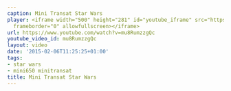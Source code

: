 ```yaml
---
caption: Mini Transat Star Wars
player: <iframe width="500" height="281" id="youtube_iframe" src="https://www.youtube.com/embed/mu8RumzzgQc?feature=oembed&amp;enablejsapi=1&amp;origin=https://safe.txmblr.com&amp;wmode=opaque"
  frameborder="0" allowfullscreen></iframe>
url: https://www.youtube.com/watch?v=mu8RumzzgQc
youtube_video_id: mu8RumzzgQc
layout: video
date: '2015-02-06T11:25:25+01:00'
tags:
- star wars
- mini650 minitransat
title: Mini Transat Star Wars
---
```

